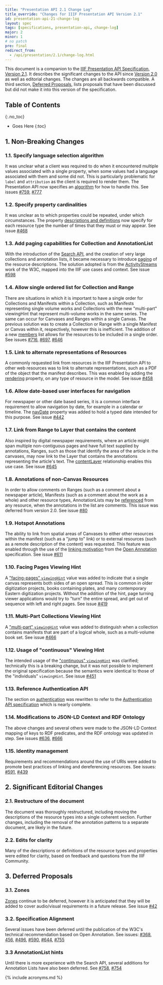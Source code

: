 ```yaml
---
title: "Presentation API 2.1 Change Log"
title_override: "Changes for IIIF Presentation API Version 2.1"
id: presentation-api-21-change-log
layout: spec
tags: [specifications, presentation-api, change-log]
major: 2
minor: 1
# no patch
pre: final
redirect_from:
  - /api/presentation/2.1/change-log.html
---
```


This document is a companion to the [IIIF Presentation API Specification, Version 2.1][prezi-api]. It describes the significant changes to the API since [Version 2.0][prezi-api-20] as well as editorial changes. The changes are all backwards compatible. A third section, [Deferred Proposals][deferred-proposals], lists proposals that have been discussed but did not make it into this version of the specification.


## Table of Contents
{:.no_toc}

* Goes Here
{:toc}

## 1. Non-Breaking Changes

### 1.1. Specify language selection algorithm

It was unclear what a client was required to do when it encountered multiple values associated with a single property, when some values had a language associated with them and some did not. This is particularly problematic for `label` and `attribution` as the client is required to render them. The Presentation API now specifies an [algorithm][langs] for how to handle this. See issues [#759](https://github.com/IIIF/iiif.io/issues/759), [#777](https://github.com/IIIF/iiif.io/issues/777)

### 1.2. Specify property cardinalities

It was unclear as to which properties could be repeated, under which circumstances. The property [descriptions and definitions][properties] now specify for each resource type the number of times that they must or may appear. See issue [#468](https://github.com/IIIF/iiif.io/issues/468)

### 1.3. Add paging capabilities for Collection and AnnotationList

With the introduction of the [Search API][search], and the creation of very large collections and annotation lists, it became necessary to introduce [paging][paging] of the resource descriptions.  The solution adopted is from the [ActivityStreams][as2] work of the W3C, mapped into the IIIF use cases and context. See issue [#598](https://github.com/IIIF/iiif.io/issues/598)

### 1.4. Allow single ordered list for Collection and Range

There are situations in which it is important to have a single order for Collections and Manifests within a Collection, such as Manifests representing single volume works and Collections with the new "multi-part" viewingHint that represent multi-volume works in the same series.  The same can occur for Canvases and Ranges within a single Canvas.  The previous solution was to create a Collection or Range with a single Manifest or Canvas within it, respectively, however this is inefficient.  The addition of a new [members][members] list allows for the resources to be included in a single order. See issues [#716](https://github.com/IIIF/iiif.io/issues/716), [#697](https://github.com/IIIF/iiif.io/issues/697), [#646](https://github.com/IIIF/iiif.io/issues/646)

### 1.5. Link to alternate representations of Resources

A commonly requested link from resources in the IIIF Presentation API to other web resources was to link to alternate representations, such as a PDF of the object that the manifest describes.  This was enabled by adding the [rendering][rendering] property, on any type of resource in the model. See issue [#458](https://github.com/IIIF/iiif.io/issues/458)

### 1.6. Allow date-based user interfaces for navigation

For newspaper or other date based series, it is a common interface requirement to allow navigation by date, for example in a calendar or timeline.  The [navDate][navdate] property was added to hold a typed date intended for this purpose. See issue [#442](https://github.com/IIIF/iiif.io/issues/442)

### 1.7. Link from Range to Layer that contains the content

Also inspired by digital newspaper requirements, where an article might span multiple non-contiguous pages and have full text supplied by annotations, Ranges, such as those that identify the area of the article in the canvases, may now link to the Layer that contains the annotations representing the article's text.  The [contentLayer][contentlayer] relationship enables this use case.  See issue [#645](https://github.com/IIIF/iiif.io/issues/645)

### 1.8. Annotations of non-Canvas Resources

In order to allow comments on Ranges (such as a comment about a newspaper article), Manifests (such as a comment about the work as a whole) and other resource types, AnnotationLists may be [referenced][comments] from any resource, when the annotations in the list are comments.  This issue was deferred from version 2.0. See issue [#80](https://github.com/IIIF/iiif.io/issues/80)

### 1.9. Hotspot Annotations

The ability to link from spatial areas of Canvases to either other resources within the manifest (such as a "jump to" link) or to external resources (such as a remote description of the content) was requested.  This feature was enabled through the use of the [linking motivation][hotspots] from the [Open Annotation][openanno] specification. See issue [#611](https://github.com/IIIF/iiif.io/issues/611)

### 1.10. Facing Pages Viewing Hint

A ["facing-pages" `viewingHint`][hints] value was added to indicate that a single canvas represents both sides of an open spread.  This is common in older digitization projects, books containing plates, and many contemporary Eastern digitization projects.  Without the addition of the hint, page turning viewer applications would try to "turn" the entire spread, and get out of sequence with left and right pages. See issue [#419](https://github.com/IIIF/iiif.io/issues/419)

### 1.11. Multi-Part Collections Viewing Hint

A ["multi-part" `viewingHint`][hints] value was added to distinguish when a collection contains manifests that are part of a logical whole, such as a multi-volume book set. See issue [#466](https://github.com/IIIF/iiif.io/issues/466)

### 1.12. Usage of "continuous" Viewing Hint

The intended usage of the ["continuous" `viewingHint`][hints] was clarified; technically this is a breaking change, but it was not possible to implement the original specification because the semantics were identical to those of the "individuals" `viewingHint`. See issue [#451](https://github.com/IIIF/iiif.io/issues/451)

### 1.13. Reference Authentication API

The section on [authentication][auth] was rewritten to refer to the [Authentication API specification][auth-spec] which is nearly complete.

### 1.14. Modifications to JSON-LD Context and RDF Ontology

The above changes and several others were made to the JSON-LD Context mapping of keys to RDF predicates, and the RDF ontology was updated in step. See issues [#636](https://github.com/IIIF/iiif.io/issues/636), [#666](https://github.com/IIIF/iiif.io/issues/666)

### 1.15. Identity management

Requirements and recommendations around the use of URIs were added to promote best practices of linking and dereferencing resources. See issues: [#591](https://github.com/IIIF/iiif.io/issues/591), [#439](https://github.com/IIIF/iiif.io/issues/439)


## 2. Significant Editorial Changes


### 2.1. Restructure of the document

The document was thoroughly restructured, including moving the descriptions of the resource types into a single coherent section.  Further changes, including the removal of the annotation patterns to a separate document, are likely in the future.

### 2.2. Edits for clarity

Many of the descriptions or definitions of the resource types and properties were edited for clarity, based on feedback and questions from the IIIF Community.


## 3. Deferred Proposals

### 3.1. Zones

[Zones][zones] continue to be deferred, however it is anticipated that they will be added to cover audio/visual requirements in a future release. See issue [#42](https://github.com/IIIF/iiif.io/issues/42)

### 3.2. Specification Alignment

Several issues have been deferred until the publication of the W3C's technical recommendation based on Open Annotation.  See issues: [#368](https://github.com/IIIF/iiif.io/issues/368), [456](https://github.com/IIIF/iiif.io/issues/456), [#496](https://github.com/IIIF/iiif.io/issues/496), [#590](https://github.com/IIIF/iiif.io/issues/590), [#644](https://github.com/IIIF/iiif.io/issues/644), [#755](https://github.com/IIIF/iiif.io/issues/755)

### 3.3 AnnotationList hints

Until there is more experience with the Search API, several additions for Annotation Lists have also been deferred. See [#758](https://github.com/IIIF/iiif.io/issues/758), [#754](https://github.com/IIIF/iiif.io/issues/754)  


[deferred-proposals]: #deferred-proposals "Presentation API 2.1 Deferred Proposals"
[other-changes]: #other-changes "Presentation API 2.1 Non-Breaking Changes"
[prezi-api]: /api/presentation/2.1/ "Presentation API 2.1"
[prezi-api-20]: /api/presentation/2.0/ "Presentation API 2.0"
[prezi-api-10]: /api/metadata/1.0/ "Metadata API 1.0"

[langs]: /api/presentation/2.1/#language-of-property-values
[properties]: /api/presentation/2.1/#resource-properties
[search]: /api/search/1.0/
[as2]: https://www.w3.org/TR/activitystreams-core/#collections
[paging]: /api/presentation/2.1/#paging
[members]: /api/presentation/2.1/#range
[rendering]: /api/presentation/2.1/#rendering
[navdate]: /api/presentation/2.1/#navdate
[contentlayer]: /api/presentation/2.1/#contentlayer
[comments]: /api/presentation/2.1/#comment-annotations
[hotspots]: /api/presentation/2.1/#hotspot-linking
[openanno]: http://openannotation.org/spec/core/core.html#Motivations
[hints]: /api/presentation/2.1/#viewinghint
[auth]: /api/presentation/2.1/#authentication
[auth-spec]: /api/auth/
[zones]: http://iiif.io/model/shared-canvas/1.0/#Zone

{% include acronyms.md %}

